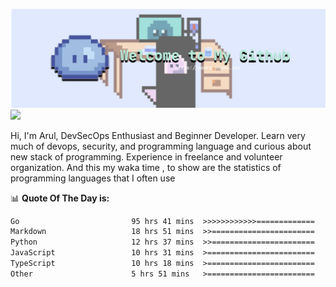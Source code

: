 ![banner](.github/banner-profile.png)
<img src="https://user-images.githubusercontent.com/73097560/115834477-dbab4500-a447-11eb-908a-139a6edaec5c.gif"></p>

Hi, I'm Arul, DevSecOps Enthusiast and Beginner Developer. Learn very much of devops, security, and programming language and curious about new stack of programming. Experience in freelance and volunteer organization. And this my waka time , to show are the statistics of programming languages that I often use

📊 **Quote Of The Day is:**
<!--START_SECTION:waka-->

```txt
Go                         95 hrs 41 mins  >>>>>>>>>>>>=============   48.42 %
Markdown                   18 hrs 51 mins  >>=======================   09.54 %
Python                     12 hrs 37 mins  >>=======================   06.38 %
JavaScript                 10 hrs 31 mins  >========================   05.32 %
TypeScript                 10 hrs 18 mins  >========================   05.21 %
Other                      5 hrs 51 mins   >========================   02.97 %
```

<!--END_SECTION:waka-->
